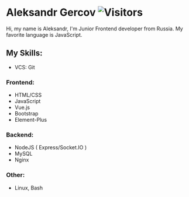 # Aleksandr Gercov ![Visitors](https://visitor-badge.glitch.me/badge?page_id=Gercov) 

Hi, my name is Aleksandr, I'm Junior Frontend developer from Russia. My favorite language is JavaScript. 

## My Skills: 
 - VCS: Git
### Frontend: 
 - HTML/CSS
 - JavaScript
 - Vue.js
 - Bootstrap
 - Element-Plus
### Backend: 
 - NodeJS ( Express/Socket.IO )
 - MySQL
 - Nginx
### Other: 
 - Linux, Bash
<!--
**
![Gercov GitHub Stats](https://github-readme-stats.vercel.app/api?username=Gercov&count_private=true&hide=contribs&show_icons=true&theme=default&layout=compact&bg_color=RED)
![Top Langs](https://github-readme-stats.vercel.app/api/top-langs/?username=Gercov&count_private=false&langs_count=7&layout=compact)
-->
